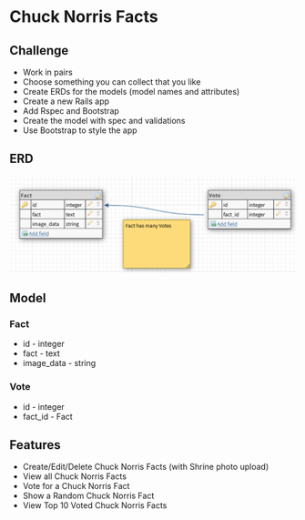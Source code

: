 # Chuck Norris Facts

## Challenge
- Work in pairs
- Choose something you can collect that you like
- Create ERDs for the models (model names and attributes)
- Create a new Rails app
- Add Rspec and Bootstrap
- Create the model with spec and validations
- Use Bootstrap to style the app

## ERD
![erd database](/docs/images/erd.png)


## Model
### Fact
- id - integer
- fact - text
- image_data - string

### Vote
- id - integer
- fact_id - Fact


## Features
- Create/Edit/Delete Chuck Norris Facts (with Shrine photo upload)
- View all Chuck Norris Facts
- Vote for a Chuck Norris Fact
- Show a Random Chuck Norris Fact
- View Top 10 Voted Chuck Norris Facts